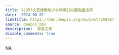 ```yaml
---
title: V23B3文管搜索缺少自动索引内置磁盘选项
date: '2024-06-01'
linkTitle: https://bbs.deepin.org/en/post/269387
source: deepin_bbs
description:  深度之家 
disable_comments: true
---
```

NA
